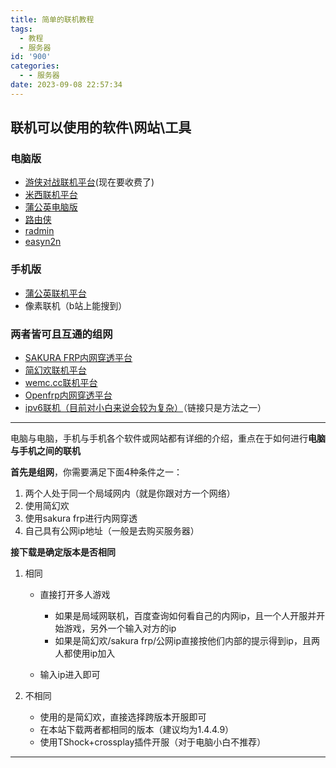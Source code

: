 ```yaml
---
title: 简单的联机教程
tags:
  - 教程
  - 服务器
id: '900'
categories:
  - - 服务器
date: 2023-09-08 22:57:34
---
```


## 联机可以使用的软件\\网站\\工具

### 电脑版

*   [游侠对战联机平台](https://pk.ali213.net/)(现在要收费了)
*   [米西联机平台](https://mx16.com/)
*   [蒲公英电脑版](https://pgy.oray.com/product/game)
*   [路由侠](http://www.luyouxia.com/)
*   [radmin](https://www.radmin-lan.cn/)
*   [easyn2n](https://bugxia.com/357.html)

### 手机版

*   [蒲公英联机平台](https://pgy.oray.com/product/game)
*   像素联机（b站上能搜到）

### 两者皆可且互通的组网

*   [SAKURA FRP内网穿透平台](https://www.natfrp.com/?page=register)
*   [简幻欢联机平台](https://sfe.simpfun.cn/introduction/index.html)
*   [wemc.cc联机平台](https://wemc.cc/)
*   [Openfrp内网穿透平台](https://www.openfrp.net/)
*   [ipv6联机（目前对小白来说会较为复杂）](https://www.bilibili.com/video/BV19z4y1473C/)（链接只是方法之一）

* * *

电脑与电脑，手机与手机各个软件或网站都有详细的介绍，重点在于如何进行**电脑与手机之间的联机**

**首先是组网**，你需要满足下面4种条件之一：

1.  两个人处于同一个局域网内（就是你跟对方一个网络）
2.  使用简幻欢
3.  使用sakura frp进行内网穿透
4.  自己具有公网ip地址（一般是去购买服务器）

**接下载是确定版本是否相同**

1.  相同
    
    *   直接打开多人游戏
        *   如果是局域网联机，百度查询如何看自己的内网ip，且一个人开服并开始游戏，另外一个输入对方的ip
        *   如果是简幻欢/sakura frp/公网ip直接按他们内部的提示得到ip，且两人都使用ip加入
    
    *   输入ip进入即可
2.  不相同
    *   使用的是简幻欢，直接选择跨版本开服即可
    *   在本站下载两者都相同的版本（建议均为1.4.4.9）
    *   使用TShock+crossplay插件开服（对于电脑小白不推荐）

* * *